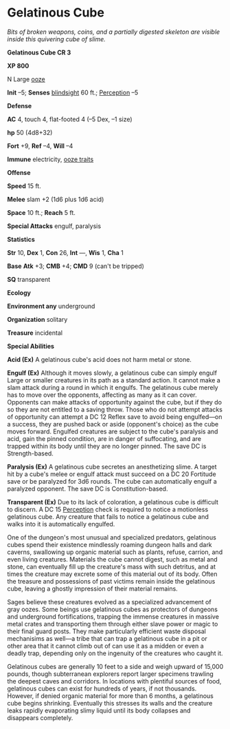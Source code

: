 # Gelatinous Cube

_Bits of broken weapons, coins, and a partially digested skeleton are visible inside this quivering cube of slime._

**Gelatinous Cube CR 3**

**XP 800**

N Large [ooze](creatureTypes.html#_ooze)

**Init** –5; **Senses** [blindsight](universalMonsterRules.html#_blindsight) 60 ft.; [Perception](../skills/perception.html#_perception) –5

**Defense**

**AC** 4, touch 4, flat-footed 4 (–5 Dex, –1 size)

**hp** 50 (4d8+32)

**Fort** +9, **Ref** –4, **Will** –4

**Immune** electricity, [ooze traits](creatureTypes.html#_ooze)

**Offense**

**Speed** 15 ft.

**Melee** slam +2 (1d6 plus 1d6 acid)

**Space** 10 ft.; **Reach** 5 ft.

**Special Attacks** engulf, paralysis

**Statistics**

**Str** 10, **Dex** 1, **Con** 26, **Int** —, **Wis** 1, **Cha** 1

**Base**  **Atk** +3; **CMB** +4; **CMD** 9 (can't be tripped)

**SQ** transparent

**Ecology**

**Environment any** underground

**Organization** solitary

**Treasure** incidental

**Special Abilities**

**Acid (Ex)** A gelatinous cube's acid does not harm metal or stone.

**Engulf (Ex)** Although it moves slowly, a gelatinous cube can simply engulf Large or smaller creatures in its path as a standard action. It cannot make a slam attack during a round in which it engulfs. The gelatinous cube merely has to move over the opponents, affecting as many as it can cover. Opponents can make attacks of opportunity against the cube, but if they do so they are not entitled to a saving throw. Those who do not attempt attacks of opportunity can attempt a DC 12 Reflex save to avoid being engulfed—on a success, they are pushed back or aside (opponent's choice) as the cube moves forward. Engulfed creatures are subject to the cube's paralysis and acid, gain the pinned condition, are in danger of suffocating, and are trapped within its body until they are no longer pinned. The save DC is Strength-based.

**Paralysis (Ex)** A gelatinous cube secretes an anesthetizing slime. A target hit by a cube's melee or engulf attack must succeed on a DC 20 Fortitude save or be paralyzed for 3d6 rounds. The cube can automatically engulf a paralyzed opponent. The save DC is Constitution-based.

**Transparent (Ex)** Due to its lack of coloration, a gelatinous cube is difficult to discern. A DC 15 [Perception](../skills/perception.html#_perception) check is required to notice a motionless gelatinous cube. Any creature that fails to notice a gelatinous cube and walks into it is automatically engulfed.

One of the dungeon's most unusual and specialized predators, gelatinous cubes spend their existence mindlessly roaming dungeon halls and dark caverns, swallowing up organic material such as plants, refuse, carrion, and even living creatures. Materials the cube cannot digest, such as metal and stone, can eventually fill up the creature's mass with such detritus, and at times the creature may excrete some of this material out of its body. Often the treasure and possessions of past victims remain inside the gelatinous cube, leaving a ghostly impression of their material remains.

Sages believe these creatures evolved as a specialized advancement of gray oozes. Some beings use gelatinous cubes as protectors of dungeons and underground fortifications, trapping the immense creatures in massive metal crates and transporting them through either slave power or magic to their final guard posts. They make particularly efficient waste disposal mechanisims as well—a tribe that can trap a gelatinous cube in a pit or other area that it cannot climb out of can use it as a midden or even a deadly trap, depending only on the ingenuity of the creatures who caught it.

Gelatinous cubes are generally 10 feet to a side and weigh upward of 15,000 pounds, though subterranean explorers report larger specimens trawling the deepest caves and corridors. In locations with plentiful sources of food, gelatinous cubes can exist for hundreds of years, if not thousands. However, if denied organic material for more than 6 months, a gelatinous cube begins shrinking. Eventually this stresses its walls and the creature leaks rapidly evaporating slimy liquid until its body collapses and disappears completely.

